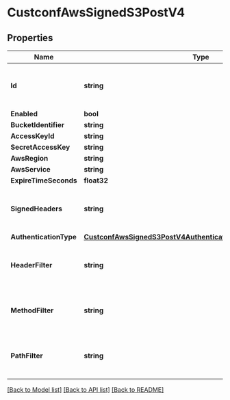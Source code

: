 # CustconfAwsSignedS3PostV4

## Properties

Name | Type | Description | Notes
------------ | ------------- | ------------- | -------------
**Id** | **string** | This is used by the API to perform conflict checking | [optional] 
**Enabled** | **bool** |  | [optional] 
**BucketIdentifier** | **string** |  | [optional] 
**AccessKeyId** | **string** |  | [optional] 
**SecretAccessKey** | **string** |  | [optional] 
**AwsRegion** | **string** |  | [optional] 
**AwsService** | **string** |  | [optional] 
**ExpireTimeSeconds** | **float32** |  | [optional] 
**SignedHeaders** | **string** | String of values delimited by a &#39;,&#39; character. | [optional] 
**AuthenticationType** | [**CustconfAwsSignedS3PostV4AuthenticationTypeEnumWrapperValue**](custconfAwsSignedS3PostV4AuthenticationTypeEnumWrapperValue.md) |  | [optional] 
**HeaderFilter** | **string** | String of values delimited by a &#39;,&#39; character. | [optional] 
**MethodFilter** | **string** | String of values delimited by a &#39;,&#39; character. | [optional] 
**PathFilter** | **string** | String of values delimited by a &#39;,&#39; character. | [optional] 

[[Back to Model list]](../README.md#documentation-for-models) [[Back to API list]](../README.md#documentation-for-api-endpoints) [[Back to README]](../README.md)


